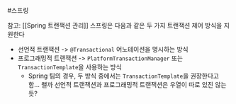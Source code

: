 #스프링

참고: [[Spring 트랜잭션 관리]]
스프링은 다음과 같은 두 가지 트랜잭션 제어 방식을 지원한다
* 선언적 트랜잭션 -> `@Transactional` 어노테이션을 명시하는 방식
* 프로그래밍적 트랜잭션 -> `PlatformTransactionManager` 또는 `TransactionTemplate`을 사용하는 방식
	* Spring 팀의 경우, 두 방식 중에서는 `TransactionTemplate`을 권장한다고 함... 왤까
선언적 트랜잭션과 프로그래밍적 트랜잭션은 우열이 따로 있진 않는 듯?